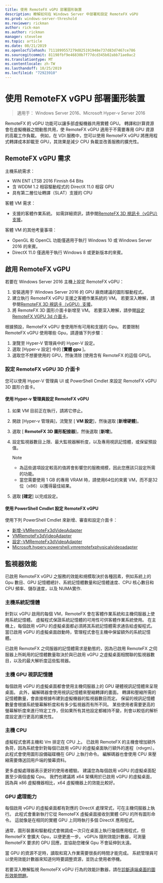 ```yaml
---
title: 使用 RemoteFX vGPU 部署圖形裝置
description: 瞭解如何在 Windows Server 中部署和設定 RemoteFX vGPU
ms.prod: windows-server-threshold
ms.reviewer: rickman
author: rick-man
ms.author: rickman
manager: stevelee
ms.topic: article
ms.date: 08/21/2019
ms.openlocfilehash: 7111899557279d825191948e737d83d7467ce786
ms.sourcegitcommit: 81198fbf9e46830b7f77dcd345b02abb71ae0ac2
ms.translationtype: MT
ms.contentlocale: zh-TW
ms.lasthandoff: 10/25/2019
ms.locfileid: "72923910"
---
```

# <a name="deploy-graphics-devices-using-remotefx-vgpu"></a>使用 RemoteFX vGPU 部署圖形裝置

> 適用于： Windows Server 2016、Microsoft Hyper-v Server 2016

RemoteFX 的 vGPU 功能可以讓多部虛擬機器共用實體 GPU。 轉譯和計算資源會在虛擬機器之間動態共用，使 RemoteFX vGPU 適用于不需要專用 GPU 資源的高載工作負載。 例如，在 VDI 服務中，您可以使用 RemoteFX vGPU 將應用程式轉譯成本卸載至 GPU，其效果是減少 CPU 負載並改善服務的擴充性。

## <a name="remotefx-vgpu-requirements"></a>RemoteFX vGPU 需求

主機系統需求：

- WIN ENT LTSB 2016 Finnish 64 Bits
- 含 WDDM 1.2 相容驅動程式的 DirectX 11.0 相容 GPU
- 具有第二層位址轉譯（SLAT）支援的 CPU

客體 VM 需求：

- 支援的客體作業系統。 如需詳細資訊，請參閱[RemoteFX 3D 視訊卡（vGPU）支援](../../../remote/remote-desktop-services/rds-supported-config.md#remotefx-3d-video-adapter-vgpu-support)。

客體 VM 的其他考量事項：

- OpenGL 和 OpenCL 功能僅適用于執行 Windows 10 或 Windows Server 2016 的來賓。  
- DirectX 11.0 僅適用于執行 Windows 8 或更新版本的來賓。

## <a name="enable-remotefx-vgpu"></a>啟用 RemoteFX vGPU

若要在 Windows Server 2016 主機上設定 RemoteFX vGPU：

1. 安裝適用于 Windows Server 2016 的 GPU 廠商建議的圖形驅動程式。
2. 建立執行 RemoteFX vGPU 支援之客體作業系統的 VM。 若要深入瞭解，請參閱[RemoteFX 3D 視訊卡（vGPU）支援](../../../remote/remote-desktop-services/rds-supported-config.md#remotefx-3d-video-adapter-vgpu-support)。
3. 將 RemoteFX 3D 圖形介面卡新增至 VM。 若要深入瞭解，請參閱[設定 RemoteFX VGPU 3d 介面卡](#configure-the-remotefx-vgpu-3d-adapter)。

根據預設，RemoteFX vGPU 會使用所有可用和支援的 Gpu。 若要限制 RemoteFX vGPU 使用哪些 Gpu，請遵循下列步驟：

1. 瀏覽至 Hyper-V 管理員中的 Hyper-V 設定。
2. 選取 [Hyper-v 設定] 中的 [**實體 gpu** ]。
3. 選取您不想要使用的 GPU，然後清除 [使用含有 RemoteFX 的這個 GPU]。

### <a name="configure-the-remotefx-vgpu-3d-adapter"></a>設定 RemoteFX vGPU 3D 介面卡

您可以使用 Hyper-V 管理員 UI 或 PowerShell Cmdlet 來設定 RemoteFX vGPU 3D 圖形介面卡。

#### <a name="configure-remotefx-vgpu-with-hyper-v-manager"></a>使用 Hyper-v 管理員設定 RemoteFX vGPU

1. 如果 VM 目前正在執行，請將它停止。
2. 開啟 [Hyper-v 管理員]，流覽至 [ **VM 設定**]，然後選取 [**新增硬體**]。
3. 選取 [ **RemoteFX 3D 圖形配接器**]，然後選取 [**新增**]。
4. 設定監視器數目上限、最大監視器解析度，以及專用視訊記憶體，或保留預設值。

   > [!NOTE]
   > - 為這些選項設定較高的值將會影響您的服務規模，因此您應該只設定所需的功能。
   > - 當您需要使用 1 GB 的專用 VRAM 時，請使用64位的來賓 VM，而不是32位（x86）以獲得最佳結果。

5. 選取 **[確定**] 以完成設定。

#### <a name="configure-remotefx-vgpu-with-powershell-cmdlets"></a>使用 PowerShell Cmdlet 設定 RemoteFX vGPU

使用下列 PowerShell Cmdlet 來新增、審查和設定介面卡：

- [新增-VMRemoteFx3dVideoAdapter](https://docs.microsoft.com/powershell/module/hyper-v/add-vmremotefx3dvideoadapter?view=win10-ps)
- [VMRemoteFx3dVideoAdapter](https://docs.microsoft.com/powershell/module/hyper-v/get-vmremotefx3dvideoadapter?view=win10-ps)
- [設定-VMRemoteFx3dVideoAdapter](https://docs.microsoft.com/powershell/module/hyper-v/set-vmremotefx3dvideoadapter?view=win10-ps)
- [Microsoft.hyperv.powershell.vmremotefxphysicalvideoadapter](https://docs.microsoft.com/powershell/module/hyper-v/get-vmremotefxphysicalvideoadapter?view=win10-ps)

## <a name="monitor-performance"></a>監視器效能

已啟用 RemoteFX vGPU 之服務的效能和規模取決於各種因素，例如系統上的 Gpu 數目、GPU 記憶體總計、系統記憶體數量和記憶體速度、CPU 核心數目和 CPU 頻率、儲存速度，以及 NUMA實作.

### <a name="host-system-memory"></a>主機系統記憶體

針對以 vGPU 啟用的每個 VM，RemoteFX 會在客體作業系統和主機伺服器上使用系統記憶體。 虛擬程式保證系統記憶體的可用性可供客體作業系統使用。 在主機上，每個啟用 vGPU 的虛擬桌面都必須將其系統記憶體需求通告給虛擬程式。 當已啟用 vGPU 的虛擬桌面啟動時，管理程式會在主機中保留額外的系統記憶體。

已啟用 RemoteFX 之伺服器的記憶體需求是動態的，因為已啟用 RemoteFX 之伺服器上所耗用的記憶體數量取決於與已啟用 vGPU 之虛擬桌面相關聯的監視器數目，以及的最大解析度這些監視器。

### <a name="host-gpu-video-memory"></a>主機 GPU 視訊記憶體

每個啟用 vGPU 的虛擬桌面都會使用主機伺服器上的 GPU 硬體視訊記憶體來呈現桌面。 此外，編解碼器會使用視訊記憶體來壓縮轉譯的畫面。 轉譯和壓縮所需的記憶體數量，會直接根據布建到虛擬機器的監視器數目而定。 保留的視訊記憶體數量會根據系統螢幕解析度和有多少監視器而有所不同。 某些使用者需要更高的螢幕解析度來進行特定工作，但如果所有其他設定都維持不變，則會以較低的解析度設定進行更高的擴充性。

### <a name="host-cpu"></a>主機 CPU

虛擬程式會將主機和 Vm 排定在 CPU 上。 已啟用 RemoteFX 的主機會增加額外負荷，因為系統會針對每個已啟用 vGPU 的虛擬桌面執行額外的進程（rdvgm）。 此程式會使用圖形設備磁碟機在 GPU 上執行命令。 編解碼器也會使用 CPU 來壓縮需要傳送回用戶端的螢幕資料。

更多虛擬處理器表示更好的使用者體驗。 建議您為每個啟用 vGPU 的虛擬桌面配置至少兩個虛擬 Cpu。 我們也建議將 x64 架構用於已啟用 vGPU 的虛擬桌面，因為與 x86 虛擬機器相比，x64 虛擬機器上的效能比較好。

### <a name="gpu-processing-power"></a>GPU 處理能力

每個啟用 vGPU 的虛擬桌面都有對應的 DirectX 處理常式，可在主機伺服器上執行。 此程式會重新執行它從 RemoteFX 虛擬桌面接收到實體 GPU 的所有圖形命令。 這就像是在相同的實體 GPU 上同時執行多個 DirectX 應用程式。

通常，圖形裝置和驅動程式會微調成一次只在桌面上執行幾個應用程式，但 RemoteFX 會擴大 Gpu，以便更進一步。 vGPUs 隨附效能計數器，可測量 RemoteFX 要求的 GPU 回應，並協助您確保 Gpu 不會延伸到太遠。

當 GPU 的資源不足時，讀取和寫入作業需要很長的時間才能完成。 系統管理員可以使用效能計數器來知道何時要調整資源，並防止使用者停機。

若要深入瞭解監視 RemoteFX vGPU 行為的效能計數器，請在[診斷遠端桌面的圖形效能問題](https://docs.microsoft.com/azure/virtual-desktop/remotefx-graphics-performance-counters)。
